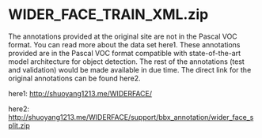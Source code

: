 # WIDER_FACE_TRAIN_XML.zip
The annotations provided at the original site are not in the Pascal VOC format. You can read more about the data set here1. These annotations provided are in the Pascal VOC format compatible with state-of-the-art model architecture for object detection. The rest of the annotations (test and validation) would be made available in due time. The direct link for the original annotations can be found here2.

here1: http://shuoyang1213.me/WIDERFACE/

here2: http://shuoyang1213.me/WIDERFACE/support/bbx_annotation/wider_face_split.zip
